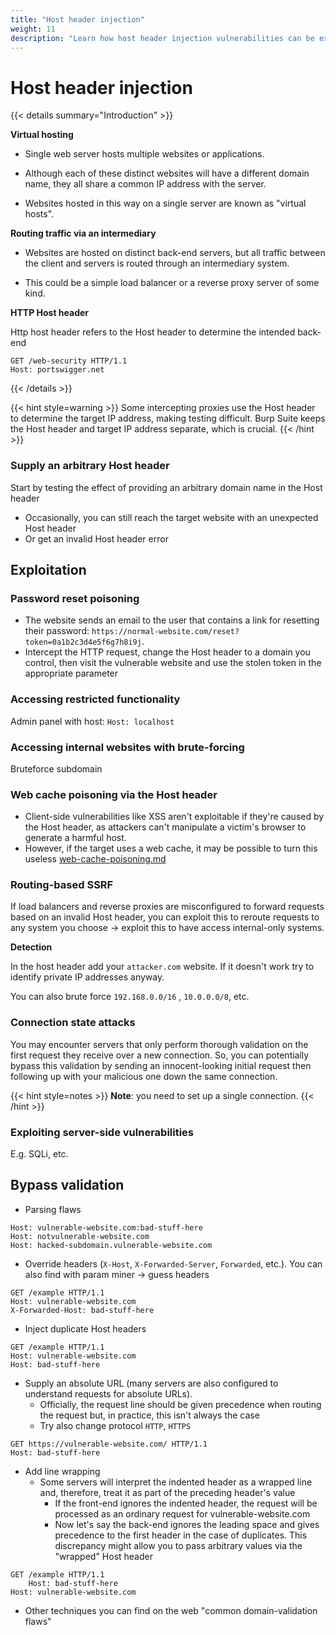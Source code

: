 ```yaml
---
title: "Host header injection"
weight: 11
description: "Learn how host header injection vulnerabilities can be exploited for password reset poisoning, accessing internal systems, SSRF, and bypassing server validation."
---
```


# Host header injection

{{< details summary="Introduction" >}}

**Virtual hosting**

* Single web server hosts multiple websites or applications.

- Although each of these distinct websites will have a different domain name, they all share a common IP address with the server.

* Websites hosted in this way on a single server are known as "virtual hosts".

**Routing traffic via an intermediary**

* Websites are hosted on distinct back-end servers, but all traffic between the client and servers is routed through an intermediary system.

- This could be a simple load balancer or a reverse proxy server of some kind.

**HTTP Host header**

Http host header refers to the Host header to determine the intended back-end

```http
GET /web-security HTTP/1.1
Host: portswigger.net
```

{{< /details >}}

{{< hint style=warning >}}
Some intercepting proxies use the Host header to determine the target IP address, making testing difficult. Burp Suite keeps the Host header and target IP address separate, which is crucial.
{{< /hint >}}

### Supply an arbitrary Host header

Start by testing the effect of providing an arbitrary domain name in the Host header

* Occasionally, you can still reach the target website with an unexpected Host header
* Or get an invalid Host header error

## Exploitation

### Password reset poisoning

* The website sends an email to the user that contains a link for resetting their password: `https://normal-website.com/reset?token=0a1b2c3d4e5f6g7h8i9j`.
* Intercept the HTTP request, change the Host header to a domain you control, then visit the vulnerable website and use the stolen token in the appropriate parameter

### Accessing restricted functionality

Admin panel with host: `Host: localhost`

### Accessing internal websites with brute-forcing

Bruteforce subdomain

### Web cache poisoning via the Host header

* Client-side vulnerabilities like XSS aren't exploitable if they're caused by the Host header, as attackers can't manipulate a victim's browser to generate a harmful host.
* However, if the target uses a web cache, it may be possible to turn this useless [web-cache-poisoning.md](web-cache-poisoning.md "mention")

### Routing-based SSRF

If load balancers and reverse proxies are misconfigured to forward requests based on an invalid Host header, you can exploit this to reroute requests to any system you choose -> exploit this to have access internal-only systems.

**Detection**

In the host header add your `attacker.com` website. If it doesn't work try to identify private IP addresses anyway.

You can also brute force `192.168.0.0/16` , `10.0.0.0/8`, etc.

### Connection state attacks

You may encounter servers that only perform thorough validation on the first request they receive over a new connection. So, you can potentially bypass this validation by sending an innocent-looking initial request then following up with your malicious one down the same connection.

{{< hint style=notes >}}
**Note**: you need to set up a single connection.
{{< /hint >}}

### Exploiting server-side vulnerabilities

E.g. SQLi, etc.

## Bypass validation

* Parsing flaws

```http
Host: vulnerable-website.com:bad-stuff-here
Host: notvulnerable-website.com
Host: hacked-subdomain.vulnerable-website.com
```

* Override headers (`X-Host`, `X-Forwarded-Server`, `Forwarded`, etc.). You can also find with param miner -> guess headers

```http
GET /example HTTP/1.1
Host: vulnerable-website.com
X-Forwarded-Host: bad-stuff-here
```

* Inject duplicate Host headers

```http
GET /example HTTP/1.1
Host: vulnerable-website.com
Host: bad-stuff-here
```

* Supply an absolute URL (many servers are also configured to understand requests for absolute URLs).
  * Officially, the request line should be given precedence when routing the request but, in practice, this isn't always the case
  * Try also change protocol `HTTP`, `HTTPS`

```http
GET https://vulnerable-website.com/ HTTP/1.1
Host: bad-stuff-here
```

* Add line wrapping
  * Some servers will interpret the indented header as a wrapped line and, therefore, treat it as part of the preceding header's value
    * If the front-end ignores the indented header, the request will be processed as an ordinary request for vulnerable-website.com
    * Now let's say the back-end ignores the leading space and gives precedence to the first header in the case of duplicates. This discrepancy might allow you to pass arbitrary values via the "wrapped" Host header

```http
GET /example HTTP/1.1
    Host: bad-stuff-here
Host: vulnerable-website.com
```

* Other techniques you can find on the web "common domain-validation flaws"
